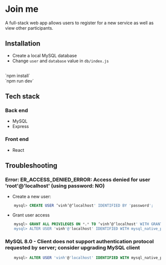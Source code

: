# Join me
A full-stack web app allows users to register for a new service as well as view other participants.

## Installation
* Create a local MySQL database
* Change `user` and `database` value in `db/index.js`
<br>
`npm install`
<br>
`npm run dev`

## Tech stack
### Back end
* MySQL
* Express
### Front end
* React

## Troubleshooting
### Error: ER_ACCESS_DENIED_ERROR: Access denied for user 'root'@'localhost' (using password: NO)
* Create a new user:
```sql
	mysql> CREATE USER ‘vinh’@‘localhost' IDENTIFIED BY 'password';
```
* Grant user access
```sql
	mysql> GRANT ALL PRIVILEGES ON *.* TO ‘vinh’@‘localhost' WITH GRANT OPTION;
 	mysql> ALTER USER 'vinh'@'localhost' IDENTIFIED WITH mysql_native_password BY 'password'
```

### MySQL 8.0 - Client does not support authentication protocol requested by server; consider upgrading MySQL client
```sql
	mysql> ALTER USER 'vinh'@'localhost' IDENTIFIED WITH mysql_native_password BY 'password'
```